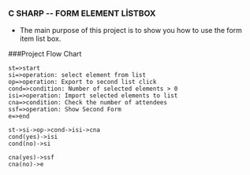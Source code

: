 ### C SHARP -- FORM ELEMENT LİSTBOX
- The main purpose of this project is to show you how to use the form item list box.

###Project Flow Chart

```flow
st=>start
si=>operation: select element from list
op=>operation: Export to second list click
cond=>condition: Number of selected elements > 0
isi=>operation: Import selected elements to list
cna=>condition: Check the number of attendees
ssf=>operation: Show Second Form
e=>end

st->si->op->cond->isi->cna
cond(yes)->isi
cond(no)->si

cna(yes)->ssf
cna(no)->e
```

